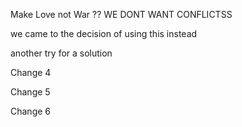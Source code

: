 Make Love not War ??
WE DONT WANT CONFLICTSS

we came to the decision of using this instead

another try for a solution

Change 4

Change 5

Change 6
